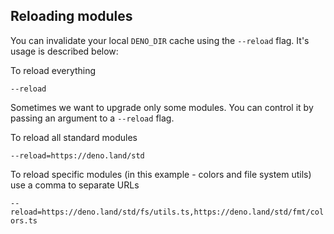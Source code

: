 ## Reloading modules

You can invalidate your local `DENO_DIR` cache using the `--reload` flag. It's
usage is described below:

To reload everything

`--reload`

Sometimes we want to upgrade only some modules. You can control it by passing an
argument to a `--reload` flag.

To reload all standard modules

`--reload=https://deno.land/std`

To reload specific modules (in this example - colors and file system utils) use
a comma to separate URLs

`--reload=https://deno.land/std/fs/utils.ts,https://deno.land/std/fmt/colors.ts`

<!-- Should this be part of examples? --

